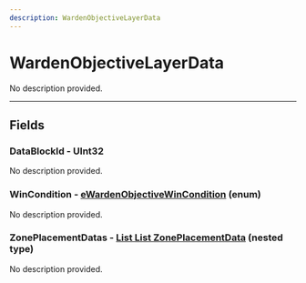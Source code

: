 ```yaml
---
description: WardenObjectiveLayerData
---
```


# WardenObjectiveLayerData

No description provided.

***

## Fields

### DataBlockId - UInt32

No description provided.

### WinCondition - [eWardenObjectiveWinCondition](../enum-types.md#ewardenobjectivewincondition) (enum)

No description provided.

### ZonePlacementDatas - [List List ZonePlacementData](./zoneplacementdata.md) (nested type)

No description provided.

